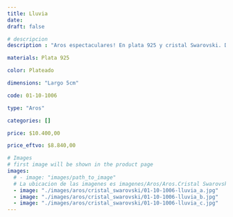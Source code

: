 ```yaml
---
title: Lluvia
date: 
draft: false

# descripcion
description : "Aros espectaculares! En plata 925 y cristal Swarovski. Detalles en microcubic. Simplemente bellísimos."

materials: Plata 925

color: Plateado

dimensions: "Largo 5cm"

code: 01-10-1006

type: "Aros"

categories: []

price: $10.400,00

price_eftvo: $8.840,00

# Images
# first image will be shown in the product page
images:
  # - image: "images/path_to_image"
  # La ubicacion de las imagenes es imagenes/Aros/Aros.Cristal Swarovski/01-10-1006-lluvia
  - image: "./images/aros/cristal_swarovski/01-10-1006-lluvia_a.jpg"
  - image: "./images/aros/cristal_swarovski/01-10-1006-lluvia_b.jpg"
  - image: "./images/aros/cristal_swarovski/01-10-1006-lluvia_c.jpg"
---
```

